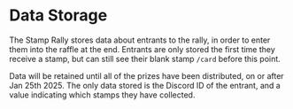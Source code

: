 # Data Storage

The Stamp Rally stores data about entrants to the rally, in order to enter them into the raffle at the end. Entrants are only stored the first time they receive a stamp, but can still see their blank stamp `/card` before this point.

Data will be retained until all of the prizes have been distributed, on or after Jan 25th 2025. The only data stored is the Discord ID of the entrant, and a value indicating which stamps they have collected.
